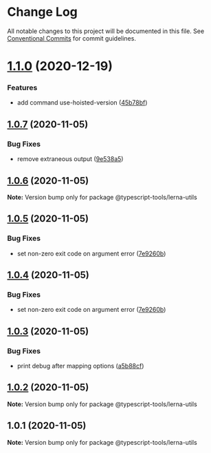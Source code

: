 # Change Log

All notable changes to this project will be documented in this file.
See [Conventional Commits](https://conventionalcommits.org) for commit guidelines.

# [1.1.0](https://github.com/typescript-tools/typescript-tools/compare/@typescript-tools/lerna-utils@1.0.7...@typescript-tools/lerna-utils@1.1.0) (2020-12-19)


### Features

* add command use-hoisted-version ([45b78bf](https://github.com/typescript-tools/typescript-tools/commit/45b78bf890fb17b6d9aa07f6ce45882ac9eaeebf))





## [1.0.7](https://github.com/typescript-tools/typescript-tools/compare/@typescript-tools/lerna-utils@1.0.6...@typescript-tools/lerna-utils@1.0.7) (2020-11-05)


### Bug Fixes

* remove extraneous output ([9e538a5](https://github.com/typescript-tools/typescript-tools/commit/9e538a57f6d86e9e6eb8f04c3a6c1fc024b24271))





## [1.0.6](https://github.com/typescript-tools/typescript-tools/compare/@typescript-tools/lerna-utils@1.0.5...@typescript-tools/lerna-utils@1.0.6) (2020-11-05)

**Note:** Version bump only for package @typescript-tools/lerna-utils





## [1.0.5](https://github.com/typescript-tools/typescript-tools/compare/@typescript-tools/lerna-utils@1.0.3...@typescript-tools/lerna-utils@1.0.5) (2020-11-05)


### Bug Fixes

* set non-zero exit code on argument error ([7e9260b](https://github.com/typescript-tools/typescript-tools/commit/7e9260b3bcf023aaab9d35468a363edfeb151529))





## [1.0.4](https://github.com/typescript-tools/typescript-tools/compare/@typescript-tools/lerna-utils@1.0.3...@typescript-tools/lerna-utils@1.0.4) (2020-11-05)


### Bug Fixes

* set non-zero exit code on argument error ([7e9260b](https://github.com/typescript-tools/typescript-tools/commit/7e9260b3bcf023aaab9d35468a363edfeb151529))





## [1.0.3](https://github.com/typescript-tools/typescript-tools/compare/@typescript-tools/lerna-utils@1.0.2...@typescript-tools/lerna-utils@1.0.3) (2020-11-05)


### Bug Fixes

* print debug after mapping options ([a5b88cf](https://github.com/typescript-tools/typescript-tools/commit/a5b88cfc3ff2b159cb8c51bf2a38f65dcb5c82cd))





## [1.0.2](https://github.com/typescript-tools/typescript-tools/compare/@typescript-tools/lerna-utils@1.0.1...@typescript-tools/lerna-utils@1.0.2) (2020-11-05)

**Note:** Version bump only for package @typescript-tools/lerna-utils





## 1.0.1 (2020-11-05)

**Note:** Version bump only for package @typescript-tools/lerna-utils
